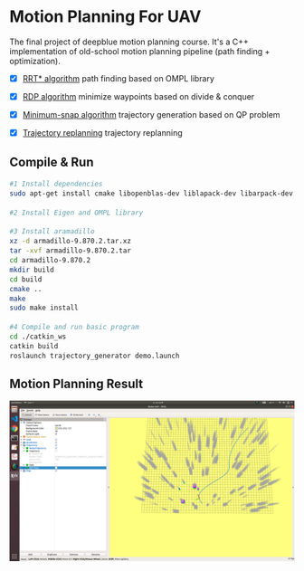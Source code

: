 # Motion Planning For UAV
The final project of deepblue motion planning course. It's a C++ implementation of old-school motion planning pipeline (path finding + optimization). 
- [x] [RRT* algorithm](trajectory_generator/src/rtt_searcher.cpp) path finding based on OMPL library
- [x] [RDP algorithm](trajectory_generator/src/rtt_searcher.cpp) minimize waypoints based on divide & conquer
- [x] [Minimum-snap algorithm](trajectory_generator/src/trajectory_generator_waypoint.cpp) trajectory generation based on QP problem
- [x] [Trajectory replanning](trajectory_generator/src/trajectory_generator_node.cpp) trajectory replanning


## Compile & Run
```bash
#1 Install dependencies
sudo apt-get install cmake libopenblas-dev liblapack-dev libarpack-dev libarpack2-dev libsuperlu-dev

#2 Install Eigen and OMPL library

#3 Install aramadillo
xz -d armadillo-9.870.2.tar.xz
tar -xvf armadillo-9.870.2.tar
cd armadillo-9.870.2
mkdir build
cd build
cmake ..
make
sudo make install

#4 Compile and run basic program
cd ./catkin_ws
catkin build
roslaunch trajectory_generator demo.launch
```


## Motion Planning Result
![Motion planning result](graphs/res.png)
